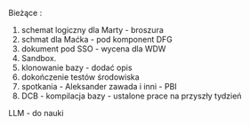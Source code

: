   

Bieżące :

1. schemat logiczny dla Marty - broszura
2. schmat dla Maćka - pod komponent DFG
3. dokument pod SSO - wycena dla WDW
4. Sandbox.
5. klonowanie bazy - dodać opis
6. dokończenie testów środowiska
7. spotkania - Aleksander zawada i inni - PBI
8. DCB - kompilacja bazy - ustalone prace na przyszły tydzień

  

LLM - do nauki